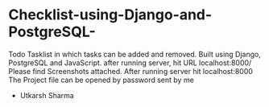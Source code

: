 # Checklist-using-Django-and-PostgreSQL-
Todo Tasklist in which tasks can be added and removed. Built using Django, PostgreSQL and JavaScript.
after running server, hit URL localhost:8000/
Please find Screenshots attached. 
After running server hit localhost:8000
The Project file can be opened by password sent by me
- Utkarsh Sharma
